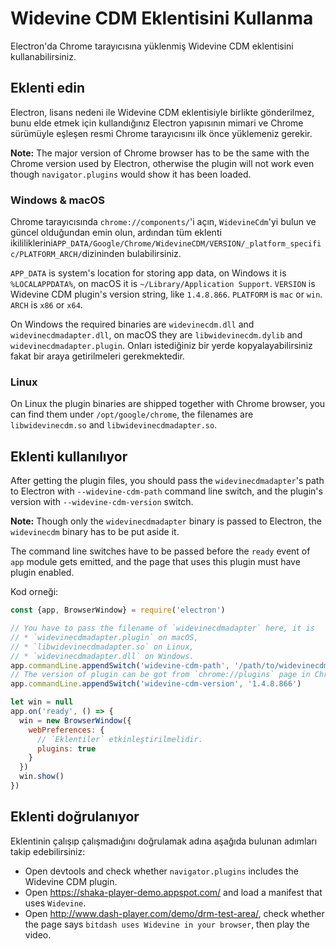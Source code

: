 # Widevine CDM Eklentisini Kullanma

Electron'da Chrome tarayıcısına yüklenmiş Widevine CDM eklentisini kullanabilirsiniz.

## Eklenti edin

Electron, lisans nedeni ile Widevine CDM eklentisiyle birlikte gönderilmez, bunu elde etmek için kullandığınız Electron yapısının mimari ve Chrome sürümüyle eşleşen resmi Chrome tarayıcısını ilk önce yüklemeniz gerekir.

**Note:** The major version of Chrome browser has to be the same with the Chrome version used by Electron, otherwise the plugin will not work even though `navigator.plugins` would show it has been loaded.

### Windows & macOS

Chrome tarayıcısında `chrome://components/`'i açın, `WidevineCdm`'yi bulun ve güncel olduğundan emin olun, ardından tüm eklenti ikililiklerini`APP_DATA/Google/Chrome/WidevineCDM/VERSION/_platform_specific/PLATFORM_ARCH/`dizininden bulabilirsiniz.

`APP_DATA` is system's location for storing app data, on Windows it is `%LOCALAPPDATA%`, on macOS it is `~/Library/Application Support`. `VERSION` is Widevine CDM plugin's version string, like `1.4.8.866`. `PLATFORM` is `mac` or `win`. `ARCH` is `x86` or `x64`.

On Windows the required binaries are `widevinecdm.dll` and `widevinecdmadapter.dll`, on macOS they are `libwidevinecdm.dylib` and `widevinecdmadapter.plugin`. Onları istediğiniz bir yerde kopyalayabilirsiniz fakat bir araya getirilmeleri gerekmektedir.

### Linux

On Linux the plugin binaries are shipped together with Chrome browser, you can find them under `/opt/google/chrome`, the filenames are `libwidevinecdm.so` and `libwidevinecdmadapter.so`.

## Eklenti kullanılıyor

After getting the plugin files, you should pass the `widevinecdmadapter`'s path to Electron with `--widevine-cdm-path` command line switch, and the plugin's version with `--widevine-cdm-version` switch.

**Note:** Though only the `widevinecdmadapter` binary is passed to Electron, the `widevinecdm` binary has to be put aside it.

The command line switches have to be passed before the `ready` event of `app` module gets emitted, and the page that uses this plugin must have plugin enabled.

Kod orneği:

```javascript
const {app, BrowserWindow} = require('electron')

// You have to pass the filename of `widevinecdmadapter` here, it is
// * `widevinecdmadapter.plugin` on macOS,
// * `libwidevinecdmadapter.so` on Linux,
// * `widevinecdmadapter.dll` on Windows.
app.commandLine.appendSwitch('widevine-cdm-path', '/path/to/widevinecdmadapter.plugin')
// The version of plugin can be got from `chrome://plugins` page in Chrome.
app.commandLine.appendSwitch('widevine-cdm-version', '1.4.8.866')

let win = null
app.on('ready', () => {
  win = new BrowserWindow({
    webPreferences: {
      // `Eklentiler` etkinleştirilmelidir.
      plugins: true
    }
  })
  win.show()
})
```

## Eklenti doğrulanıyor

Eklentinin çalışıp çalışmadığını doğrulamak adına aşağıda bulunan adımları takip edebilirsiniz:

* Open devtools and check whether `navigator.plugins` includes the Widevine CDM plugin.
* Open https://shaka-player-demo.appspot.com/ and load a manifest that uses `Widevine`.
* Open http://www.dash-player.com/demo/drm-test-area/, check whether the page says `bitdash uses Widevine in your browser`, then play the video.